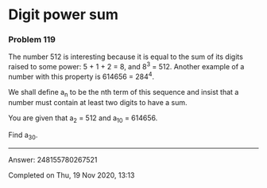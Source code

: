 # Digit power sum
### Problem 119

The number 512 is interesting because it is equal to the sum of its digits raised to some power: 5 + 1 + 2 = 8, and 8<sup>3</sup> = 512.
Another example of a number with this property is 614656 = 284<sup>4</sup>.

We shall define a<sub>n</sub> to be the nth term of this sequence and insist that a number must contain at least two digits to have a sum.

You are given that a<sub>2</sub> = 512 and a<sub>10</sub> = 614656.

Find a<sub>30</sub>.

---

Answer:  248155780267521

Completed on Thu, 19 Nov 2020, 13:13